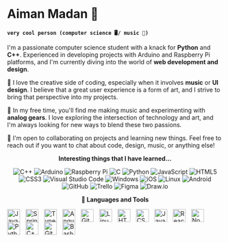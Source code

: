# Aiman Madan 👋

**`very cool person (computer science 🖥️/ music 🎹)`**

I'm a passionate computer science student with a knack for **Python** and **C++**. Experienced in developing projects with Arduino and Raspberry Pi platforms, and I'm currently diving into the world of **web development and design**.

🎨 I love the creative side of coding, especially when it involves **music** or **UI design**. I believe that a great user experience is a form of art, and I strive to bring that perspective into my projects.

🎵 In my free time, you'll find me making music and experimenting with **analog gears**. I love exploring the intersection of technology and art, and I'm always looking for new ways to blend these two passions.

💼 I'm open to collaborating on projects and learning new things. Feel free to reach out if you want to chat about code, design, music, or anything else!

<p align="center">
  <strong>Interesting things that I have learned...</strong>
</p>


<p align="center">

<!--Programming languages-->
 <img alt="C++" src="https://img.shields.io/badge/c%2B%2B-%2300599C.svg?style=for-the-badge&logo=c%2B%2B&logoColor=white"/>
  <img alt="Arduino" src="https://img.shields.io/badge/-Arduino-00979D?style=for-the-badge&logo=Arduino&logoColor=white"/>
   <img alt="Raspberry Pi" src="https://img.shields.io/badge/-RaspberryPi-C51A4A?style=for-the-badge&logo=Raspberry-Pi&logoColor=white"/>
  <img alt="C" src="https://img.shields.io/badge/c-%2300599C.svg?style=for-the-badge&logo=c%2B%2B&logoColor=white"/>
  <img alt="Python" src="https://img.shields.io/badge/python-306998.svg?style=for-the-badge&logo=python&logoColor=white"/>
  <img alt="JavaScript" src="https://img.shields.io/badge/javascript-%23323330.svg?style=for-the-badge&logo=javascript&logoColor=%23F7DF1E"/>
  <img alt="HTML5" src="https://img.shields.io/badge/html5-%23E34F26.svg?style=for-the-badge&logo=html5&logoColor=white"/>
  <img alt="CSS3" src="https://img.shields.io/badge/css3-%231572B6.svg?style=for-the-badge&logo=css3&logoColor=white"/>
  



<!--IDE-->
  <img alt="Visual Studio Code" src="https://img.shields.io/badge/VSCode-0078d7.svg?style=for-the-badge&logo=visual-studio-code&logoColor=white"/>

<!--Operatin Systems-->
  <img alt="Windows" src="https://img.shields.io/badge/Windows-0078D6?style=for-the-badge&logo=windows&logoColor=white" />
  <img alt="iOS" src="https://img.shields.io/badge/iOS-000000?style=for-the-badge&logo=ios&logoColor=white"/>
  <img alt="Linux" src="https://img.shields.io/badge/Linux-FCC624?style=for-the-badge&logo=linux&logoColor=black">
  <img alt="Android" src="https://img.shields.io/badge/Android-3DDC84?style=for-the-badge&logo=android&logoColor=white" />

<!--Version Control-->
 
  <img alt="GitHub" src="https://img.shields.io/badge/github-%23121011.svg?style=for-the-badge&logo=github&logoColor=white"/>

<!--Tools-->
  
  <img alt="Trello" src="https://img.shields.io/badge/Trello-%23026AA7.svg?style=for-the-badge&logo=Trello&logoColor=white"/>
 

<!--Design-->
  <img alt="Figma" src="https://img.shields.io/badge/figma-%23F24E1E.svg?style=for-the-badge&logo=figma&logoColor=white"/>
  <img alt="Draw.io" src="https://img.shields.io/badge/Draw.io-FF7F00?style=for-the-badge&logo=draw.io&logoColor=white"/>


</p>
<p align="center">
  <strong>🧰 Languages and Tools</strong>
</p>


<img align="left" alt="Java" width="30px" style="padding-right:10px;" src="https://cdn.jsdelivr.net/gh/devicons/devicon/icons/java/java-original.svg"/>
<img align="left" alt="Spring" width="30px" style="padding-right:10px;" src="https://cdn.jsdelivr.net/gh/devicons/devicon/icons/spring/spring-original.svg" />
<img align="left" alt="TypeScript" width="30px" style="padding-right:10px;" src="https://cdn.jsdelivr.net/gh/devicons/devicon/icons/typescript/typescript-plain.svg" />
<img align="left" alt="Angular" width="30px" style="padding-right:10px;" src="https://cdn.jsdelivr.net/gh/devicons/devicon/icons/angularjs/angularjs-plain.svg" />
<img align="left" alt="Git" width="30px" style="padding-right:10px;" src="https://cdn.jsdelivr.net/gh/devicons/devicon/icons/git/git-original.svg" />
<img align="left" alt="Linux" width="30px" style="padding-right:10px;" src="https://cdn.jsdelivr.net/gh/devicons/devicon/icons/linux/linux-original.svg" />
<img align="left" alt="HTML" width="30px" style="padding-right:10px;" src="https://cdn.jsdelivr.net/gh/devicons/devicon/icons/html5/html5-plain.svg" />
<img align="left" alt="CSS" width="30px" style="padding-right:10px;" src="https://cdn.jsdelivr.net/gh/devicons/devicon/icons/css3/css3-plain.svg" />
<img align="left" alt="JavaScript" width="30px" style="padding-right:10px;" src="https://cdn.jsdelivr.net/gh/devicons/devicon/icons/javascript/javascript-plain.svg" />
<img align="left" alt="React" width="30px" style="padding-right:10px;" src="https://cdn.jsdelivr.net/gh/devicons/devicon/icons/react/react-original.svg" />
<img align="left" alt="NodeJS" width="30px" style="padding-right:10px;" src="https://cdn.jsdelivr.net/gh/devicons/devicon/icons/nodejs/nodejs-original.svg" />
<img align="left" alt="Python" width="30px" style="padding-right:10px;" src="https://cdn.jsdelivr.net/gh/devicons/devicon/icons/python/python-plain.svg" />
<img align="left" alt="C++" width="30px" style="padding-right:10px;" src="https://cdn.jsdelivr.net/gh/devicons/devicon/icons/cplusplus/cplusplus-line.svg" />
<img align="left" alt="GitHub" width="30px" style="padding-right:10px;" src="https://cdn.jsdelivr.net/gh/devicons/devicon/icons/github/github-original.svg" />
<img align="left" alt="Bash" width="30px" style="padding-right:10px;" src="https://cdn.jsdelivr.net/gh/devicons/devicon/icons/bash/bash-original.svg" />
<br />

#
